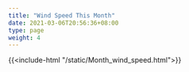 ```yaml
---
title: "Wind Speed This Month"
date: 2021-03-06T20:56:36+08:00
type: page
weight: 4
---
```

{{<include-html "/static/Month_wind_speed.html">}}
